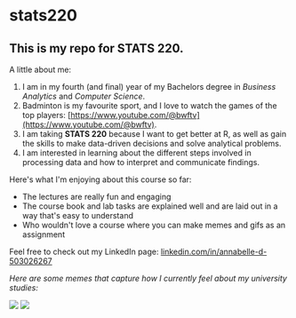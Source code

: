 # stats220

## This is my repo for STATS 220. 

A little about me:

1. I am in my fourth (and final) year of my Bachelors degree in *Business Analytics* and *Computer Science*.
2. Badminton is my favourite sport, and I love to watch the games of the top players: [https://www.youtube.com/@bwftv](https://www.youtube.com/@bwftv).
3. I am taking **STATS 220** because I want to get better at R, as well as gain the skills to make data-driven decisions and solve analytical problems.
4. I am interested in learning about the different steps involved in processing data and how to interpret and communicate findings.

Here's what I'm enjoying about this course so far:

- The lectures are really fun and engaging
- The course book and lab tasks are explained well and are laid out in a way that's easy to understand
- Who wouldn't love a course where you can make memes and gifs as an assignment

Feel free to check out my LinkedIn page: [linkedin.com/in/annabelle-d-503026267](linkedin.com/in/annabelle-d-503026267)

*Here are some memes that capture how I currently feel about my university studies:*

![](https://media1.tenor.com/m/4Qg6EoHCpeoAAAAC/school-college.gif)
![](https://media1.tenor.com/m/VmhSN3vYZKYAAAAC/school-penguin.gif)
